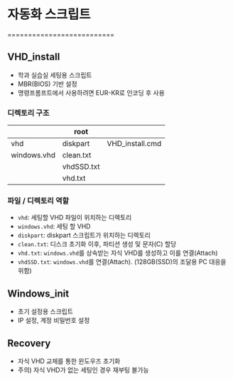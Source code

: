 # 자동화 스크립트
==========================

## VHD_install
* 학과 실습실 세팅용 스크립트
* MBR(BIOS) 기반 설정
* 명령프롬프트에서 사용하려면 EUR-KR로 인코딩 후 사용

### 디렉토리 구조
| | root | |
|-|-|-|
| vhd | diskpart | VHD_install.cmd |
| windows.vhd | clean.txt | |
| | vhdSSD.txt | |
| | vhd.txt | |

### 파일 / 디렉토리 역할
* `vhd`: 세팅할 VHD 파일이 위치하는 디렉토리
* `windows.vhd`: 세팅 할 VHD
* `diskpart`: diskpart 스크립트가 위치하는 디렉토리
* `clean.txt`: 디스크 초기화 이후, 파티션 생성 및 문자(C) 할당
* `vhd.txt`: `windows.vhd`를 상속받는 자식 VHD를 생성하고 이를 연결(Attach)
* `vhdSSD.txt`: `windows.vhd`를 연결(Attach). (128GB(SSD)의 조달용 PC 대응을 위함)

## Windows_init
* 초기 설정용 스크립트
* IP 설정, 계정 비밀번호 설정

## Recovery
* 자식 VHD 교체를 통한 윈도우즈 초기화
* 주의) 자식 VHD가 없는 세팅인 경우 재부팅 불가능